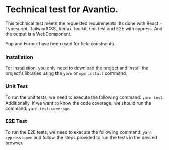 # Technical test for Avantio.

This technical test meets the requested requirements.
Its done with React + Typescript, TailwindCSS, Redux Toolkit, unit test and E2E with cypress.
And the output is a WebComponent.

Yup and Formik have been used for field constraints.


### Installation

For installation, you only need to download the project and install the project's libraries using the `yarn` or `npm install` command.

### Unit Test

To run the unit tests, we need to execute the following command: `yarn test`.
Additionally, if we want to know the code coverage, we should run the command: `yarn test:coverage`.

### E2E Test

To run the E2E tests, we need to execute the following command: `yarn cypress:open` and follow the steps provided to run the tests in the desired browser.